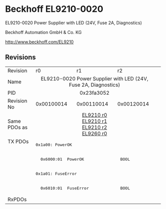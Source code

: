 # Beckhoff EL9210-0020

EL9210-0020 Power Supplier with LED (24V, Fuse 2A, Diagnostics)

Beckhoff Automation GmbH & Co. KG

http://www.beckhoff.com/EL9210

## Revisions
<table>
<tr >
<td>Revision</td>
<td>r0</td>
<td>r1</td>
<td>r2</td>
</tr>
<tr >
<td>Name</td>
<td colspan=3 align="center">EL9210-0020 Power Supplier with LED (24V, Fuse 2A, Diagnostics)</td>
</tr>
<tr >
<td>PID</td>
<td colspan=3 align="center">0x23fa3052</td>
</tr>
<tr >
<td>Revision No</td>
<td>0x00100014</td>
<td>0x00110014</td>
<td>0x00120014</td>
</tr>
<tr >
<td>Same PDOs as</td>
<td colspan=3 align="center"><a href="EL9210">EL9210 r0</a><br/><a href="EL9210">EL9210 r1</a><br/><a href="EL9210">EL9210 r2</a><br/><a href="EL9260">EL9260 r0</a></td>
</tr>
<tr class="txpdo">
<td rowspan=4 valign=top>TX PDOs</td>
<td colspan=3 align="left"><pre>0x1a00: PowerOK</pre></td>
<td></td>
</tr>
<tr class="txpdo">
<td colspan=3 align="left"><pre>  0x6000:01  PowerOK               BOOL</pre></td>
</tr>
<tr class="txpdo">
<td colspan=3 align="left"><pre>0x1a01: FuseError</pre></td>
</tr>
<tr class="txpdo">
<td colspan=3 align="left"><pre>  0x6010:01  FuseError             BOOL</pre></td>
</tr>
<tr >
<td>RxPDOs</td>
<td colspan=3 align="left"></td>
</tr>
</table>
